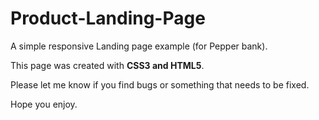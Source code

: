 # Product-Landing-Page

A simple responsive Landing page example (for Pepper bank).

This page was created with <b> CSS3 and HTML5</b>.

Please let me know if you find  bugs or something that needs to be fixed.

Hope you enjoy.
